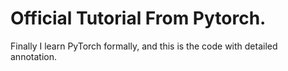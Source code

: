 # Official Tutorial From Pytorch.

Finally I learn PyTorch formally, and this is the code with detailed annotation.